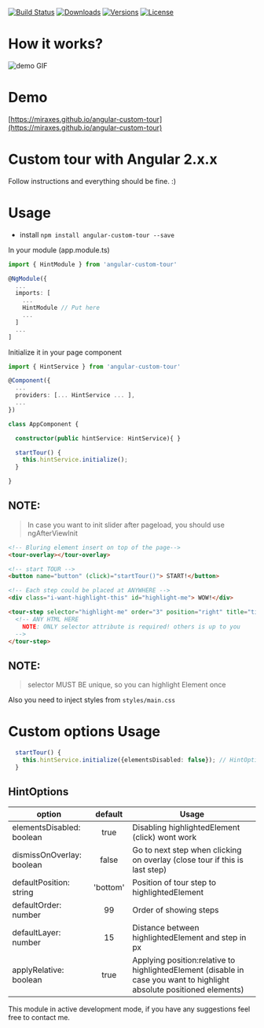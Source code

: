 [![Build Status](https://img.shields.io/travis/miraxes/angular-custom-tour.svg?style=flat-square)](https://travis-ci.org/miraxes/angular-custom-tour)
[![Downloads](https://img.shields.io/npm/dt/angular-custom-tour.svg?style=flat-square)](https://www.npmjs.com/package/angular-custom-tour)
[![Versions](https://img.shields.io/npm/v/angular-custom-tour.svg?style=flat-square)]()
[![License](https://img.shields.io/npm/l/angular-custom-tour.svg?style=flat-square)]()

# How it works?

![demo GIF](/demo.gif)

# Demo
[https://miraxes.github.io/angular-custom-tour](https://miraxes.github.io/angular-custom-tour)


# Custom tour with Angular 2.x.x

Follow instructions and everything should be fine. :)

# Usage

  * install `npm install angular-custom-tour --save`

In your module (app.module.ts)
  ```typescript
  import { HintModule } from 'angular-custom-tour'

  @NgModule({
    ...
    imports: [
      ...
      HintModule // Put here
      ...
    ]
    ...
  ]
  ```
Initialize it in your page component
  ```typescript
  import { HintService } from 'angular-custom-tour'

  @Component({
    ...
    providers: [... HintService ... ],
    ...
  })

  class AppComponent {

    constructor(public hintService: HintService){ }

    startTour() {
      this.hintService.initialize();
    }

  }
  ```

  ## NOTE:

  > In case you want to init slider after pageload, you should use ngAfterViewInit

  ```html
  <!-- Bluring element insert on top of the page-->
  <tour-overlay></tour-overlay>

  <!-- start TOUR -->
  <button name="button" (click)="startTour()"> START!</button>

  <!-- Each step could be placed at ANYWHERE -->
  <div class="i-want-highlight-this" id="highlight-me"> WOW!</div>

  <tour-step selector="highlight-me" order="3" position="right" title="title string">
    <!-- ANY HTML HERE
      NOTE: ONLY selector attribute is required! others is up to you
    -->
  </tour-step>
  ```
  ## NOTE:

  > selector MUST BE unique, so you can highlight Element once

Also you need to inject styles from `styles/main.css`


# Custom options Usage

```typescript
  startTour() {
    this.hintService.initialize({elementsDisabled: false}); // HintOptions
  }
```

## HintOptions

| option                     | default   | Usage  |
| -------------------------- |:---------:| ------ |
| elementsDisabled: boolean  | true      | Disabling highlightedElement (click) wont work|
| dismissOnOverlay: boolean  | false     | Go to next step when clicking on overlay (close tour if this is last step)|
| defaultPosition: string    | 'bottom'  | Position of tour step to highlightedElement |
| defaultOrder: number       | 99        | Order of showing steps |
| defaultLayer: number       | 15        | Distance between highlightedElement and step in px |
| applyRelative: boolean     | true      | Applying position:relative to highlightedElement (disable in case you want to highlight absolute positioned elements) |


This module in active development mode, if you have any suggestions feel free to contact me.
